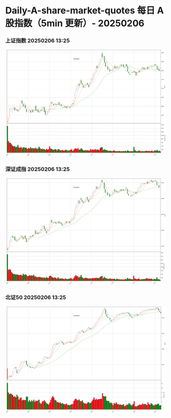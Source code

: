 
# Daily-A-share-market-quotes 每日 A 股指数（5min 更新）- 20250206

### 上证指数 20250206 13:25
![](./fig/2025/2/20250206-sh000001.png)

### 深证成指 20250206 13:25
![](./fig/2025/2/20250206-sz399001.png)

### 北证50 20250206 13:25
![](./fig/2025/2/20250206-bj899050.png)
